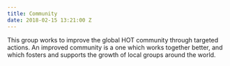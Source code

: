 ```yaml
---
title: Community
date: 2018-02-15 13:21:00 Z
---
```


This group works to improve the global HOT community through targeted actions. An improved community is a one which works together better, and which fosters and supports the growth of local groups around the world.
